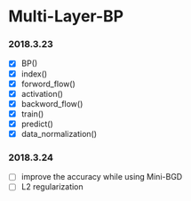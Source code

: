# Multi-Layer-BP
### 2018.3.23
- [x] BP()
- [x] index()
- [x] forword_flow()
- [x] activation()
- [x] backword_flow()
- [x] train()
- [x] predict()
- [x] data_normalization()

### 2018.3.24
- [ ] improve the accuracy while using Mini-BGD
- [ ] L2 regularization
